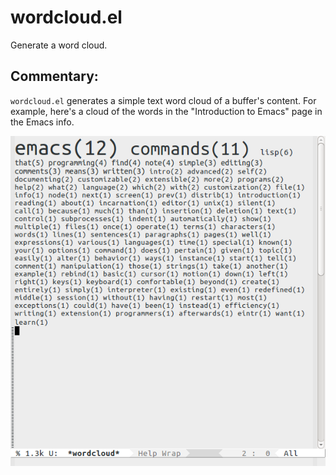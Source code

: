 # wordcloud.el

Generate a word cloud.

## Commentary:

`wordcloud.el` generates a simple text word cloud of a buffer's content. For
example, here's a cloud of the words in the "Introduction to Emacs" page in
the Emacs info.

![](./ExampleOutput.png)

[//]: # (README.md ends here)
